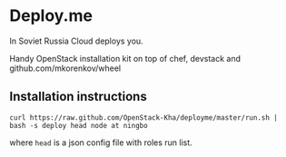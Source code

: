 Deploy.me
=========

In Soviet Russia Cloud deploys you.

Handy OpenStack installation kit on top of chef, devstack and github.com/mkorenkov/wheel

Installation instructions
-------------------------

    curl https://raw.github.com/OpenStack-Kha/deployme/master/run.sh | bash -s deploy head node at ningbo

where `head` is a json config file with roles run list.

